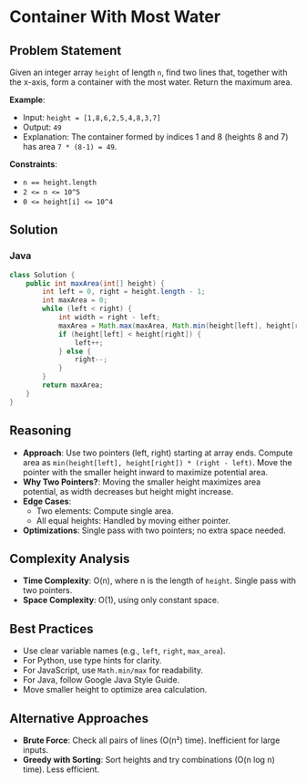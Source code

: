 # Container With Most Water

## Problem Statement
Given an integer array `height` of length `n`, find two lines that, together with the x-axis, form a container with the most water. Return the maximum area.

**Example**:
- Input: `height = [1,8,6,2,5,4,8,3,7]`
- Output: `49`
- Explanation: The container formed by indices 1 and 8 (heights 8 and 7) has area `7 * (8-1) = 49`.

**Constraints**:
- `n == height.length`
- `2 <= n <= 10^5`
- `0 <= height[i] <= 10^4`

## Solution

### Java
```java
class Solution {
    public int maxArea(int[] height) {
        int left = 0, right = height.length - 1;
        int maxArea = 0;
        while (left < right) {
            int width = right - left;
            maxArea = Math.max(maxArea, Math.min(height[left], height[right]) * width);
            if (height[left] < height[right]) {
                left++;
            } else {
                right--;
            }
        }
        return maxArea;
    }
}
```

## Reasoning
- **Approach**: Use two pointers (left, right) starting at array ends. Compute area as `min(height[left], height[right]) * (right - left)`. Move the pointer with the smaller height inward to maximize potential area.
- **Why Two Pointers?**: Moving the smaller height maximizes area potential, as width decreases but height might increase.
- **Edge Cases**:
  - Two elements: Compute single area.
  - All equal heights: Handled by moving either pointer.
- **Optimizations**: Single pass with two pointers; no extra space needed.

## Complexity Analysis
- **Time Complexity**: O(n), where n is the length of `height`. Single pass with two pointers.
- **Space Complexity**: O(1), using only constant space.

## Best Practices
- Use clear variable names (e.g., `left`, `right`, `max_area`).
- For Python, use type hints for clarity.
- For JavaScript, use `Math.min/max` for readability.
- For Java, follow Google Java Style Guide.
- Move smaller height to optimize area calculation.

## Alternative Approaches
- **Brute Force**: Check all pairs of lines (O(n²) time). Inefficient for large inputs.
- **Greedy with Sorting**: Sort heights and try combinations (O(n log n) time). Less efficient.